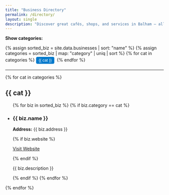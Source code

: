 ```yaml
---
title: "Business Directory"
permalink: /directory/
layout: single
description: "Discover great cafés, shops, and services in Balham — all in one place."
---
```


<style>
#category-buttons {
  margin: 0.5rem 0 1rem;

  .category-toggle {
    background-color: #f0f0f0;
    border: 1px solid #ccc;
    color: #333;
    padding: 0.2em 0.6em;
    margin: 0.2em 0.3em 0.2em 0;
    border-radius: 4px;
    cursor: pointer;
    font-size: 0.8rem;
    line-height: 1.2;
  }

  .category-toggle.active {
    background-color: #007ACC;
    color: white;
    border-color: #007ACC;
  }

  .category-toggle:hover {
    opacity: 0.9;
  }
}

</style>

<p><strong>Show categories:</strong></p>
<div id="category-buttons">
  {% assign sorted_biz = site.data.businesses | sort: "name" %}
  {% assign categories = sorted_biz | map: "category" | uniq | sort %}
  {% for cat in categories %}
    <button class="category-toggle active" data-category="{{ cat | slugify }}">{{ cat }}</button>
  {% endfor %}
</div>

<hr>

<div id="business-list">
  {% for cat in categories %}
    <div class="biz-category" data-category="{{ cat | slugify }}">
      <h2>{{ cat }}</h2>
      <ul>
        {% for biz in sorted_biz %}
          {% if biz.category == cat %}
            <li id="{{ biz.name | slugify }}">
              <h3>{{ biz.name }}</h3>
              <p><strong>Address:</strong> {{ biz.address }}</p>
              {% if biz.website %}
                <p><a href="{{ biz.website }}" target="_blank">Visit Website</a></p>
              {% endif %}
              <p>{{ biz.description }}</p>
            </li>
          {% endif %}
        {% endfor %}
      </ul>
    </div>
  {% endfor %}
</div>

<script>
  document.addEventListener("DOMContentLoaded", function () {
    const buttons = document.querySelectorAll('.category-toggle');

    buttons.forEach(button => {
      button.addEventListener('click', function () {
        const category = this.getAttribute('data-category');
        const blocks = document.querySelectorAll(`.biz-category[data-category="${category}"]`);
        const isActive = this.classList.toggle('active');

        blocks.forEach(block => {
          block.style.display = isActive ? '' : 'none';
        });
      });
    });
  });
</script>

